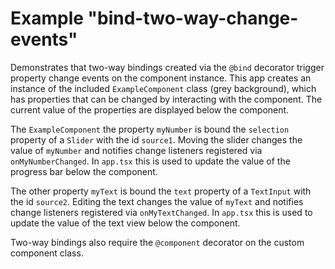 # Example "bind-two-way-change-events"

Demonstrates that two-way bindings created via the `@bind` decorator trigger property change events on the component instance. This app creates an instance of the included `ExampleComponent` class (grey background), which has properties that can be changed by interacting with the component. The current value of the properties are displayed below the component.

The `ExampleComponent` the property `myNumber` is bound the `selection` property of a `Slider` with the id `source1`. Moving the slider changes the value of `myNumber` and notifies change listeners registered via `onMyNumberChanged`. In `app.tsx` this is used to update the value of the progress bar below the component.

The other property `myText` is bound the `text` property of a `TextInput` with the id `source2`. Editing the text changes the value of `myText` and notifies change listeners registered via `onMyTextChanged`. In `app.tsx` this is used to update the value of the text view below the component.

Two-way bindings also require the `@component` decorator on the custom component class.
